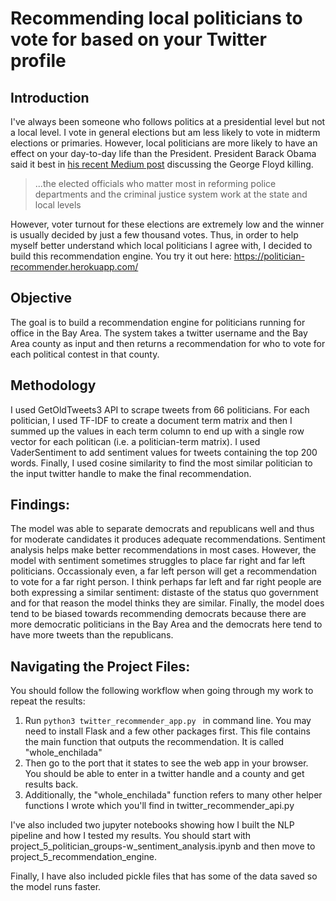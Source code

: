 # Recommending local politicians to vote for based on your Twitter profile

## Introduction

I've always been someone who follows politics at a presidential level but not a local level. I vote in general elections but am less likely to vote in midterm elections or primaries. However, local politicians are more likely to have an effect on your day-to-day life than the President. President Barack Obama said it best in [his recent Medium post](https://medium.com/@BarackObama/how-to-make-this-moment-the-turning-point-for-real-change-9fa209806067) discussing the George Floyd killing. 

> ...the elected officials who matter most in reforming police departments and the criminal justice system work at the state and local levels

However, voter turnout for these elections are extremely low and the winner is usually decided by just a few thousand votes. Thus, in order to help myself better understand which local politicians I agree with, I decided to build this recommendation engine. You try it out here: https://politician-recommender.herokuapp.com/


## Objective

The goal is to build a recommendation engine for politicians running for office in the Bay Area. The system takes a twitter username and the Bay Area county as input and then returns a recommendation for who to vote for each political contest in that county.  


## Methodology

I used GetOldTweets3 API to scrape tweets from 66 politicians. For each politician, I used TF-IDF to create a document term matrix and then I summed up the values in each term column to end up with a single row vector for each politican (i.e. a politician-term matrix). I used VaderSentiment to add sentiment values for tweets containing the top 200 words. Finally, I used cosine similarity to find the most similar politician to the input twitter handle to make the final recommendation.

## Findings:

The model was able to separate democrats and republicans well and thus for moderate candidates it produces adequate recommendations. Sentiment analysis helps make better recommendations in most cases. However, the model with sentiment sometimes struggles to place far right and far left politicians. Occassionaly even, a far left person will get a recommendation to vote for a far right person. I think perhaps far left and far right people are both expressing a similar sentiment: distaste of the status quo government and for that reason the model thinks they are similar. Finally, the model does tend to be biased towards recommending democrats because there are more democratic politicians in the Bay Area and the democrats here tend to have more tweets than the republicans.


## Navigating the Project Files:

You should follow the following workflow when going through my work to repeat the results: 
1. Run ```python3 twitter_recommender_app.py ``` in command line. You may need to install Flask and a few other packages first. This file contains the main function that outputs the recommendation. It is called "whole_enchilada"
1. Then go to the port that it states to see the web app in your browser. You should be able to enter in a twitter handle and a county and get results back.
1. Additionally, the "whole_enchilada" function refers to many other helper functions I wrote which you'll find in twitter_recommender_api.py

I've also included two jupyter notebooks showing how I built the NLP pipeline and how I tested my results. You should start with project_5_politician_groups-w_sentiment_analysis.ipynb and then move to project_5_recommendation_engine. 

Finally, I have also included pickle files that has some of the data saved so the model runs faster.

